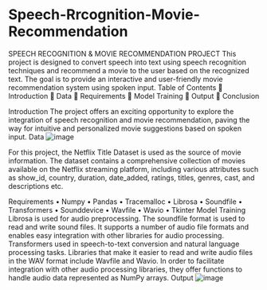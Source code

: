 # Speech-Rrcognition-Movie-Recommendation
SPEECH RECOGNITION & MOVIE RECOMMENDATION PROJECT
This project is designed to convert speech into text using speech recognition techniques and recommend a movie to the user based on the recognized text. The goal is to provide an interactive and user-friendly movie recommendation system using spoken input.
Table of Contents
	Introduction
	Data
	Requirements
	Model Training
	Output
	Conclusion

Introduction
The project offers an exciting opportunity to explore the integration of speech recognition and movie recommendation, paving the way for intuitive and personalized movie suggestions based on spoken input.
Data
![image](https://github.com/shivani-hibare-123/Speech-Rrcognition-Movie-Recommendation/assets/122072816/573cafdc-30ce-4553-8d0e-adae34532fc6)

For this project, the Netflix Title Dataset is used as the source of movie information. The dataset contains a comprehensive collection of movies available on the Netflix streaming platform, including various attributes such as show_id, country, duration, date_added, ratings, titles, genres, cast, and descriptions etc.
 
Requirements
•	Numpy
•	Pandas
•	Tracemalloc
•	Librosa
•	Soundfile
•	Transformers
•	Sounddevice
•	Wavfile
•	Wavio
•	Tkinter
Model Training
Librosa is used for audio preprocessing. The soundfile format is used to read and write sound files. It supports a number of audio file formats and enables easy integration with other libraries for audio processing. Transformers used in speech-to-text conversion and natural language processing tasks. Libraries that make it easier to read and write audio files in the WAV format include Wavfile and Wavio. In order to facilitate integration with other audio processing libraries, they offer functions to handle audio data represented as NumPy arrays.
Output
 ![image](https://github.com/shivani-hibare-123/Speech-Rrcognition-Movie-Recommendation/assets/122072816/546efa0b-d939-4aae-b878-23c210c7da05)

